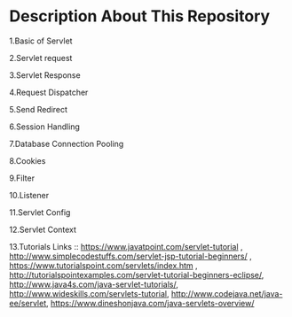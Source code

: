 # Description About This Repository

1.Basic of Servlet

2.Servlet request

3.Servlet Response

4.Request Dispatcher

5.Send Redirect

6.Session Handling

7.Database Connection Pooling

8.Cookies

9.Filter

10.Listener

11.Servlet Config

12.Servlet Context

13.Tutorials Links :: https://www.javatpoint.com/servlet-tutorial , http://www.simplecodestuffs.com/servlet-jsp-tutorial-beginners/ , https://www.tutorialspoint.com/servlets/index.htm , http://tutorialspointexamples.com/servlet-tutorial-beginners-eclipse/, http://www.java4s.com/java-servlet-tutorials/, http://www.wideskills.com/servlets-tutorial, http://www.codejava.net/java-ee/servlet, https://www.dineshonjava.com/java-servlets-overview/
